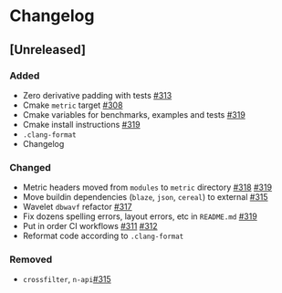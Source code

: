 # Changelog

## [Unreleased]

### Added
- Zero derivative padding with tests [#313](https://github.com/panda-official/metric/pull/313)
- Cmake `metric` target [#308](https://github.com/panda-official/metric/pull/308)
- Cmake variables for benchmarks, examples and tests [#319](https://github.com/panda-official/metric/pull/319)
- Cmake install instructions [#319](https://github.com/panda-official/metric/pull/319)
- `.clang-format`
- Changelog

### Changed
- Metric headers moved from `modules` to `metric` directory [#318](https://github.com/panda-official/metric/pull/318)
  [#319](https://github.com/panda-official/metric/pull/319)
- Move buildin dependencies (`blaze`, `json`, `cereal`) to external [#315](https://github.com/panda-official/metric/pull/315)
- Wavelet `dbwavf` refactor [#317](https://github.com/panda-official/metric/pull/317)
- Fix dozens spelling errors, layout errors, etc in `README.md` [#319](https://github.com/panda-official/metric/pull/319)
- Put in order CI workflows [#311](https://github.com/panda-official/metric/pull/311)
  [#312](https://github.com/panda-official/metric/pull/312)
- Reformat code according to `.clang-format`

### Removed
- `crossfilter`, `n-api`[#315](https://github.com/panda-official/metric/pull/315)